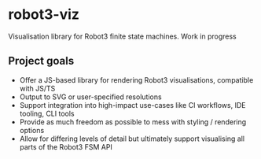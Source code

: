 # robot3-viz
Visualisation library for Robot3 finite state machines. Work in progress

## Project goals

- Offer a JS-based library for rendering Robot3 visualisations, compatible with JS/TS
- Output to SVG or user-specified resolutions
- Support integration into high-impact use-cases like CI workflows, IDE tooling, CLI tools
- Provide as much freedom as possible to mess with styling / rendering options
- Allow for differing levels of detail but ultimately support visualising all parts of the Robot3 FSM API
